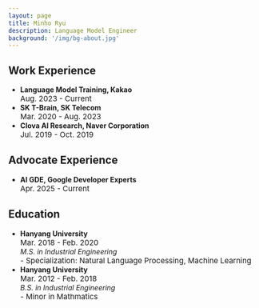 ```yaml
---
layout: page
title: Minho Ryu
description: Language Model Engineer
background: '/img/bg-about.jpg'
---
```


<h2>Work Experience</h2>
<ul>
<li><b style="margin: 0;">Language Model Training, Kakao</b></li>
<p style="margin: 0; font-size: 15px">Aug. 2023 - Current</p>

<li><b style="margin: 0;">SK T-Brain, SK Telecom</b></li>
<p style="margin: 0; font-size: 15px">Mar. 2020 - Aug. 2023</p>

<li><b style="margin-bottom: 0; margin-top: 10px;">Clova AI Research, Naver Corporation</b></li>
<p style="margin: 0; font-size: 15px">Jul. 2019 - Oct. 2019</p>
</ul>

<h2>Advocate Experience</h2>
<ul>
<li><b style="margin: 0;">AI GDE, Google Developer Experts</b></li>
<p style="margin: 0; font-size: 15px">Apr. 2025 - Current</p>
</ul>

<h2>Education</h2>

<ul>
<li><b style="margin-bottom: 0;">Hanyang University</b></li>
<p style="margin: 0; font-size: 15px">Mar. 2018 - Feb. 2020</p>
<p style="margin: 0"><i>M.S. in Industrial Engineering</i></p>
<p style="margin: 0; font-size: 15px">- Specialization: Natural Language Processing, Machine Learning</p>

<li><b style="margin-bottom: 0; margin-top: 10px">Hanyang University</b></li>
<p style="margin: 0; font-size: 15px">Mar. 2012 - Feb. 2018</p>
<p style="margin: 0"><i>B.S. in Industrial Engineering</i></p>
<p style="margin: 0; font-size: 15px">- Minor in Mathmatics</p>
</ul>
